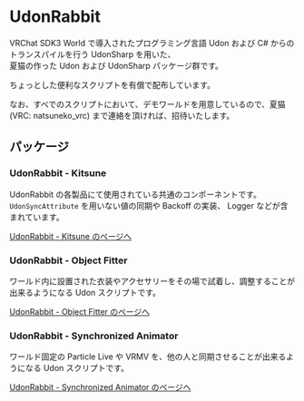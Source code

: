# UdonRabbit

VRChat SDK3 World で導入されたプログラミング言語 Udon および C# からのトランスパイルを行う UdonSharp を用いた、  
夏猫の作った Udon および UdonSharp パッケージ群です。

ちょっとした便利なスクリプトを有償で配布しています。

なお、すべでのスクリプトにおいて、デモワールドを用意しているので、夏猫 (VRC: natsuneko_vrc) まで連絡を頂ければ、招待いたします。

## パッケージ

### UdonRabbit - Kitsune

UdonRabbit の各製品にて使用されている共通のコンポーネントです。  
`UdonSyncAttribute` を用いない値の同期や Backoff の実装、 Logger などが含まれています。

[UdonRabbit - Kitsune のページへ](/UdonRabbit/Packages/Kitsune)

### UdonRabbit - Object Fitter

ワールド内に設置された衣装やアクセサリーをその場で試着し、調整することが出来るようになる Udon スクリプトです。

[UdonRabbit - Object Fitter のページへ](/UdonRabbit/Packages/ObjectFitter)

### UdonRabbit - Synchronized Animator

ワールド固定の Particle Live や VRMV を、他の人と同期させることが出来るようになる Udon スクリプトです。

[UdonRabbit - Synchronized Animator のページへ](/UdonRabbit/Packages/SynchronizedAnimator)

